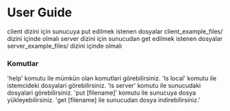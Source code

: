 # User Guide
client dizini için sunucuya put edilmek istenen dosyalar client_example_files/ dizini içinde olmalı
server dizini için sunucudan get edilmek istenen dosyalar server_example_files/ dizini içinde olmalı

### Komutlar
'help' komutu ile mümkün olan komutlari görebilirsiniz.
'ls local' komutu ile istemcideki dosyalari görebilirsiniz.
'ls server' komutu ile sunucudaki dosyalari görebilirsiniz.
'put [filename]' komutu ile sunucuya dosya yükleyebilirsiniz.
'get [filename] ile sunucudan dosya indirebilirsiniz.'